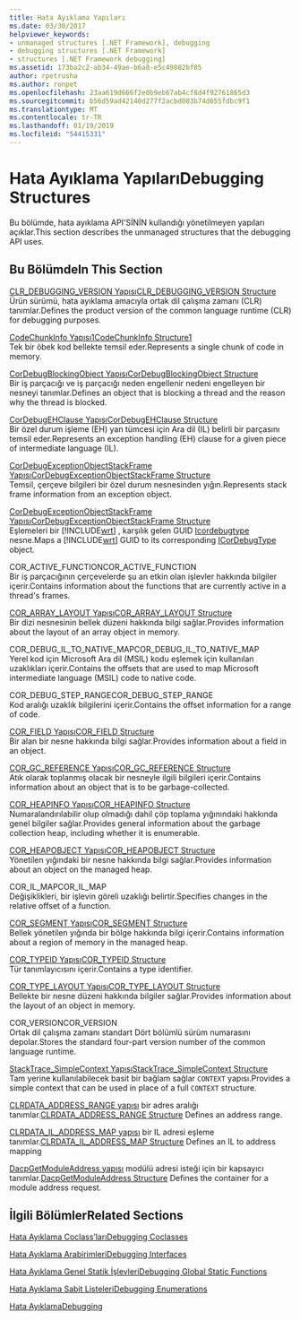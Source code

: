 ```yaml
---
title: Hata Ayıklama Yapıları
ms.date: 03/30/2017
helpviewer_keywords:
- unmanaged structures [.NET Framework], debugging
- debugging structures [.NET Framework]
- structures [.NET Framework debugging]
ms.assetid: 173ba2c2-ab34-49ae-b6a8-e5c49882bf05
author: rpetrusha
ms.author: ronpet
ms.openlocfilehash: 23aa619d666f2e0b9eb67ab4cf8d4f92761865d3
ms.sourcegitcommit: b56d59ad42140d277f2acbd003b74d655fdbc9f1
ms.translationtype: MT
ms.contentlocale: tr-TR
ms.lasthandoff: 01/19/2019
ms.locfileid: "54415331"
---
```

# <a name="debugging-structures"></a><span data-ttu-id="cc82a-102">Hata Ayıklama Yapıları</span><span class="sxs-lookup"><span data-stu-id="cc82a-102">Debugging Structures</span></span>
<span data-ttu-id="cc82a-103">Bu bölümde, hata ayıklama API'SİNİN kullandığı yönetilmeyen yapıları açıklar.</span><span class="sxs-lookup"><span data-stu-id="cc82a-103">This section describes the unmanaged structures that the debugging API uses.</span></span>  
  
## <a name="in-this-section"></a><span data-ttu-id="cc82a-104">Bu Bölümde</span><span class="sxs-lookup"><span data-stu-id="cc82a-104">In This Section</span></span>  
 [<span data-ttu-id="cc82a-105">CLR_DEBUGGING_VERSION Yapısı</span><span class="sxs-lookup"><span data-stu-id="cc82a-105">CLR_DEBUGGING_VERSION Structure</span></span>](../../../../docs/framework/unmanaged-api/debugging/clr-debugging-version-structure.md)  
 <span data-ttu-id="cc82a-106">Ürün sürümü, hata ayıklama amacıyla ortak dil çalışma zamanı (CLR) tanımlar.</span><span class="sxs-lookup"><span data-stu-id="cc82a-106">Defines the product version of the common language runtime (CLR) for debugging purposes.</span></span>  
  
 [<span data-ttu-id="cc82a-107">CodeChunkInfo Yapısı1</span><span class="sxs-lookup"><span data-stu-id="cc82a-107">CodeChunkInfo Structure1</span></span>](../../../../docs/framework/unmanaged-api/debugging/codechunkinfo-structure.md)  
 <span data-ttu-id="cc82a-108">Tek bir öbek kod bellekte temsil eder.</span><span class="sxs-lookup"><span data-stu-id="cc82a-108">Represents a single chunk of code in memory.</span></span>  
  
 [<span data-ttu-id="cc82a-109">CorDebugBlockingObject Yapısı</span><span class="sxs-lookup"><span data-stu-id="cc82a-109">CorDebugBlockingObject Structure</span></span>](../../../../docs/framework/unmanaged-api/debugging/cordebugblockingobject-structure.md)  
 <span data-ttu-id="cc82a-110">Bir iş parçacığı ve iş parçacığı neden engellenir nedeni engelleyen bir nesneyi tanımlar.</span><span class="sxs-lookup"><span data-stu-id="cc82a-110">Defines an object that is blocking a thread and the reason why the thread is blocked.</span></span>  
  
 [<span data-ttu-id="cc82a-111">CorDebugEHClause Yapısı</span><span class="sxs-lookup"><span data-stu-id="cc82a-111">CorDebugEHClause Structure</span></span>](../../../../docs/framework/unmanaged-api/debugging/cordebugehclause-structure.md)  
 <span data-ttu-id="cc82a-112">Bir özel durum işleme (EH) yan tümcesi için Ara dil (IL) belirli bir parçasını temsil eder.</span><span class="sxs-lookup"><span data-stu-id="cc82a-112">Represents an exception handling (EH) clause for a given piece of intermediate language (IL).</span></span>  
  
 [<span data-ttu-id="cc82a-113">CorDebugExceptionObjectStackFrame Yapısı</span><span class="sxs-lookup"><span data-stu-id="cc82a-113">CorDebugExceptionObjectStackFrame Structure</span></span>](../../../../docs/framework/unmanaged-api/debugging/cordebugexceptionobjectstackframe-structure.md)  
 <span data-ttu-id="cc82a-114">Temsil, çerçeve bilgileri bir özel durum nesnesinden yığın.</span><span class="sxs-lookup"><span data-stu-id="cc82a-114">Represents stack frame information from an exception object.</span></span>  
  
 [<span data-ttu-id="cc82a-115">CorDebugExceptionObjectStackFrame Yapısı</span><span class="sxs-lookup"><span data-stu-id="cc82a-115">CorDebugExceptionObjectStackFrame Structure</span></span>](../../../../docs/framework/unmanaged-api/debugging/cordebugexceptionobjectstackframe-structure.md)  
 <span data-ttu-id="cc82a-116">Eşlemeleri bir [!INCLUDE[wrt](../../../../includes/wrt-md.md)] , karşılık gelen GUID [Icordebugtype](../../../../docs/framework/unmanaged-api/debugging/icordebugtype-interface.md) nesne.</span><span class="sxs-lookup"><span data-stu-id="cc82a-116">Maps a [!INCLUDE[wrt](../../../../includes/wrt-md.md)] GUID to its corresponding [ICorDebugType](../../../../docs/framework/unmanaged-api/debugging/icordebugtype-interface.md) object.</span></span>  
  
 <span data-ttu-id="cc82a-117">COR_ACTIVE_FUNCTION</span><span class="sxs-lookup"><span data-stu-id="cc82a-117">COR_ACTIVE_FUNCTION</span></span>  
 <span data-ttu-id="cc82a-118">Bir iş parçacığının çerçevelerde şu an etkin olan işlevler hakkında bilgiler içerir.</span><span class="sxs-lookup"><span data-stu-id="cc82a-118">Contains information about the functions that are currently active in a thread's frames.</span></span>  
  
 [<span data-ttu-id="cc82a-119">COR_ARRAY_LAYOUT Yapısı</span><span class="sxs-lookup"><span data-stu-id="cc82a-119">COR_ARRAY_LAYOUT Structure</span></span>](../../../../docs/framework/unmanaged-api/debugging/cor-array-layout-structure.md)  
 <span data-ttu-id="cc82a-120">Bir dizi nesnesinin bellek düzeni hakkında bilgi sağlar.</span><span class="sxs-lookup"><span data-stu-id="cc82a-120">Provides information about the layout of an array object in memory.</span></span>  
  
 <span data-ttu-id="cc82a-121">COR_DEBUG_IL_TO_NATIVE_MAP</span><span class="sxs-lookup"><span data-stu-id="cc82a-121">COR_DEBUG_IL_TO_NATIVE_MAP</span></span>  
 <span data-ttu-id="cc82a-122">Yerel kod için Microsoft Ara dil (MSIL) kodu eşlemek için kullanılan uzaklıkları içerir.</span><span class="sxs-lookup"><span data-stu-id="cc82a-122">Contains the offsets that are used to map Microsoft intermediate language (MSIL) code to native code.</span></span>  
  
 <span data-ttu-id="cc82a-123">COR_DEBUG_STEP_RANGE</span><span class="sxs-lookup"><span data-stu-id="cc82a-123">COR_DEBUG_STEP_RANGE</span></span>  
 <span data-ttu-id="cc82a-124">Kod aralığı uzaklık bilgilerini içerir.</span><span class="sxs-lookup"><span data-stu-id="cc82a-124">Contains the offset information for a range of code.</span></span>  
  
 [<span data-ttu-id="cc82a-125">COR_FIELD Yapısı</span><span class="sxs-lookup"><span data-stu-id="cc82a-125">COR_FIELD Structure</span></span>](../../../../docs/framework/unmanaged-api/debugging/cor-field-structure.md)  
 <span data-ttu-id="cc82a-126">Bir alan bir nesne hakkında bilgi sağlar.</span><span class="sxs-lookup"><span data-stu-id="cc82a-126">Provides information about a field in an object.</span></span>  
  
 [<span data-ttu-id="cc82a-127">COR_GC_REFERENCE Yapısı</span><span class="sxs-lookup"><span data-stu-id="cc82a-127">COR_GC_REFERENCE Structure</span></span>](../../../../docs/framework/unmanaged-api/debugging/cor-gc-reference-structure.md)  
 <span data-ttu-id="cc82a-128">Atık olarak toplanmış olacak bir nesneyle ilgili bilgileri içerir.</span><span class="sxs-lookup"><span data-stu-id="cc82a-128">Contains information about an object that is to be garbage-collected.</span></span>  
  
 [<span data-ttu-id="cc82a-129">COR_HEAPINFO Yapısı</span><span class="sxs-lookup"><span data-stu-id="cc82a-129">COR_HEAPINFO Structure</span></span>](../../../../docs/framework/unmanaged-api/debugging/cor-heapinfo-structure.md)  
 <span data-ttu-id="cc82a-130">Numaralandırılabilir olup olmadığı dahil çöp toplama yığınındaki hakkında genel bilgiler sağlar.</span><span class="sxs-lookup"><span data-stu-id="cc82a-130">Provides general information about the garbage collection heap, including whether it is enumerable.</span></span>  
  
 [<span data-ttu-id="cc82a-131">COR_HEAPOBJECT Yapısı</span><span class="sxs-lookup"><span data-stu-id="cc82a-131">COR_HEAPOBJECT Structure</span></span>](../../../../docs/framework/unmanaged-api/debugging/cor-heapobject-structure.md)  
 <span data-ttu-id="cc82a-132">Yönetilen yığındaki bir nesne hakkında bilgi sağlar.</span><span class="sxs-lookup"><span data-stu-id="cc82a-132">Provides information about an object on the managed heap.</span></span>  
  
 <span data-ttu-id="cc82a-133">COR_IL_MAP</span><span class="sxs-lookup"><span data-stu-id="cc82a-133">COR_IL_MAP</span></span>  
 <span data-ttu-id="cc82a-134">Değişiklikleri, bir işlevin göreli uzaklığı belirtir.</span><span class="sxs-lookup"><span data-stu-id="cc82a-134">Specifies changes in the relative offset of a function.</span></span>  
  
 [<span data-ttu-id="cc82a-135">COR_SEGMENT Yapısı</span><span class="sxs-lookup"><span data-stu-id="cc82a-135">COR_SEGMENT Structure</span></span>](../../../../docs/framework/unmanaged-api/debugging/cor-segment-structure.md)  
 <span data-ttu-id="cc82a-136">Bellek yönetilen yığında bir bölge hakkında bilgi içerir.</span><span class="sxs-lookup"><span data-stu-id="cc82a-136">Contains information about a region of memory in the managed heap.</span></span>  
  
 [<span data-ttu-id="cc82a-137">COR_TYPEID Yapısı</span><span class="sxs-lookup"><span data-stu-id="cc82a-137">COR_TYPEID Structure</span></span>](../../../../docs/framework/unmanaged-api/debugging/cor-typeid-structure.md)  
 <span data-ttu-id="cc82a-138">Tür tanımlayıcısını içerir.</span><span class="sxs-lookup"><span data-stu-id="cc82a-138">Contains a type identifier.</span></span>  
  
 [<span data-ttu-id="cc82a-139">COR_TYPE_LAYOUT Yapısı</span><span class="sxs-lookup"><span data-stu-id="cc82a-139">COR_TYPE_LAYOUT Structure</span></span>](../../../../docs/framework/unmanaged-api/debugging/cor-type-layout-structure.md)  
 <span data-ttu-id="cc82a-140">Bellekte bir nesne düzeni hakkında bilgiler sağlar.</span><span class="sxs-lookup"><span data-stu-id="cc82a-140">Provides information about the layout of an object in memory.</span></span>  
  
 <span data-ttu-id="cc82a-141">COR_VERSION</span><span class="sxs-lookup"><span data-stu-id="cc82a-141">COR_VERSION</span></span>  
 <span data-ttu-id="cc82a-142">Ortak dil çalışma zamanı standart Dört bölümlü sürüm numarasını depolar.</span><span class="sxs-lookup"><span data-stu-id="cc82a-142">Stores the standard four-part version number of the common language runtime.</span></span>  
  
 [<span data-ttu-id="cc82a-143">StackTrace_SimpleContext Yapısı</span><span class="sxs-lookup"><span data-stu-id="cc82a-143">StackTrace_SimpleContext Structure</span></span>](../../../../docs/framework/unmanaged-api/debugging/stacktrace-simplecontext-structure.md)  
 <span data-ttu-id="cc82a-144">Tam yerine kullanılabilecek basit bir bağlam sağlar `CONTEXT` yapısı.</span><span class="sxs-lookup"><span data-stu-id="cc82a-144">Provides a simple context that can be used in place of a full `CONTEXT` structure.</span></span>

 <span data-ttu-id="cc82a-145">[CLRDATA_ADDRESS_RANGE yapısı](../../../../docs/framework/unmanaged-api/debugging/clrdata-address-range-structure.md) bir adres aralığı tanımlar.</span><span class="sxs-lookup"><span data-stu-id="cc82a-145">[CLRDATA_ADDRESS_RANGE Structure](../../../../docs/framework/unmanaged-api/debugging/clrdata-address-range-structure.md) Defines an address range.</span></span>
 
 <span data-ttu-id="cc82a-146">[CLRDATA_IL_ADDRESS_MAP yapısı](../../../../docs/framework/unmanaged-api/debugging/clrdata-il-address-map-structure.md) bir IL adresi eşleme tanımlar.</span><span class="sxs-lookup"><span data-stu-id="cc82a-146">[CLRDATA_IL_ADDRESS_MAP Structure](../../../../docs/framework/unmanaged-api/debugging/clrdata-il-address-map-structure.md) Defines an IL to address mapping</span></span>
 
 <span data-ttu-id="cc82a-147">[DacpGetModuleAddress yapısı](../../../../docs/framework/unmanaged-api/debugging/dacpgetmoduleaddress-structure.md) modülü adresi isteği için bir kapsayıcı tanımlar.</span><span class="sxs-lookup"><span data-stu-id="cc82a-147">[DacpGetModuleAddress Structure](../../../../docs/framework/unmanaged-api/debugging/dacpgetmoduleaddress-structure.md) Defines the container for a module address request.</span></span>

  
## <a name="related-sections"></a><span data-ttu-id="cc82a-148">İlgili Bölümler</span><span class="sxs-lookup"><span data-stu-id="cc82a-148">Related Sections</span></span>  
 [<span data-ttu-id="cc82a-149">Hata Ayıklama Coclass’ları</span><span class="sxs-lookup"><span data-stu-id="cc82a-149">Debugging Coclasses</span></span>](../../../../docs/framework/unmanaged-api/debugging/debugging-coclasses.md)  
  
 [<span data-ttu-id="cc82a-150">Hata Ayıklama Arabirimleri</span><span class="sxs-lookup"><span data-stu-id="cc82a-150">Debugging Interfaces</span></span>](../../../../docs/framework/unmanaged-api/debugging/debugging-interfaces.md)  
  
 [<span data-ttu-id="cc82a-151">Hata Ayıklama Genel Statik İşlevleri</span><span class="sxs-lookup"><span data-stu-id="cc82a-151">Debugging Global Static Functions</span></span>](../../../../docs/framework/unmanaged-api/debugging/debugging-global-static-functions.md)  
  
 [<span data-ttu-id="cc82a-152">Hata Ayıklama Sabit Listeleri</span><span class="sxs-lookup"><span data-stu-id="cc82a-152">Debugging Enumerations</span></span>](../../../../docs/framework/unmanaged-api/debugging/debugging-enumerations.md)  
  
 [<span data-ttu-id="cc82a-153">Hata Ayıklama</span><span class="sxs-lookup"><span data-stu-id="cc82a-153">Debugging</span></span>](../../../../docs/framework/unmanaged-api/debugging/index.md)
